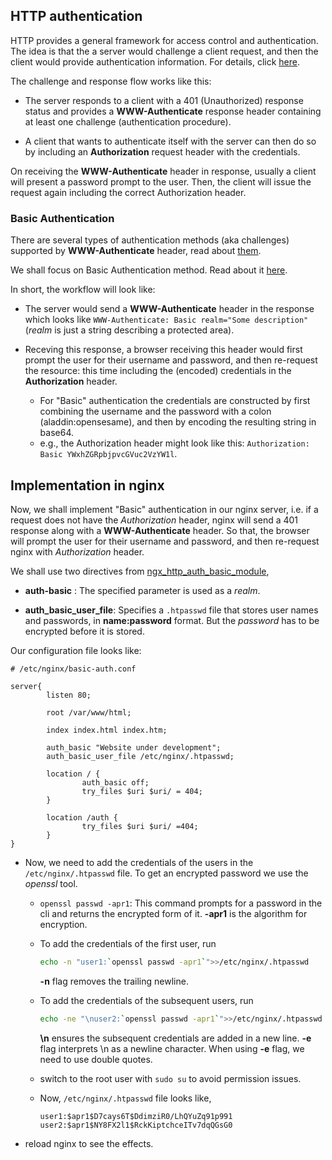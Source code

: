 ## HTTP authentication
HTTP provides a general framework for access control and authentication. The idea is that the a server would challenge a client request, and then the client would provide authentication information. For details, click [here](https://developer.mozilla.org/en-US/docs/Web/HTTP/Authentication).

The challenge and response flow works like this:

- The server responds to a client with a 401 (Unauthorized) response status and provides a **WWW-Authenticate** response header containing at least one challenge (authentication procedure). 

- A client that wants to authenticate itself with the server can then do so by including an **Authorization** request header with the credentials.

On receiving the **WWW-Authenticate** header in response, usually a client will present a password prompt to the user. Then, the client will issue the request again including the correct Authorization header.

### Basic Authentication
There are several types of authentication methods (aka challenges) supported by **WWW-Authenticate** header, read about [them](https://developer.mozilla.org/en-US/docs/Web/HTTP/Headers/WWW-Authenticate).

We shall focus on Basic Authentication method. Read about it [here](https://developer.mozilla.org/en-US/docs/Web/HTTP/Headers/WWW-Authenticate#basic_authentication).

In short, the workflow will look like:

- The server would send a **WWW-Authenticate** header in the response which looks like `WWW-Authenticate: Basic realm="Some description"` (*realm* is just a string describing a protected area).

- Receving this response, a browser receiving this header would first prompt the user for their username and password, and then re-request the resource: this time including the (encoded) credentials in the **Authorization** header. 
  - For "Basic" authentication the credentials are constructed by first combining the username and the password with a colon (aladdin:opensesame), and then by encoding the resulting string in base64.
  - e.g., the Authorization header might look like this: `Authorization: Basic YWxhZGRpbjpvcGVuc2VzYW1l`.


## Implementation in nginx
Now, we shall implement "Basic" authentication in our nginx server, i.e. if a request does not have the *Authorization* header, nginx will send a 401 response along with a **WWW-Authenticate** header. So that, the browser will prompt the user for their username and password, and then re-request nginx with *Authorization* header.

We shall use two directives from [ngx_http_auth_basic_module](https://nginx.org/en/docs/http/ngx_http_auth_basic_module.html#auth_basic),

- **auth-basic** : The specified parameter is used as a *realm*. 

- **auth_basic_user_file**: Specifies a `.htpasswd` file that stores user names and passwords, in **name:password** format. But the *password* has to be encrypted before it is stored. 

Our configuration file looks like:
```nginx
# /etc/nginx/basic-auth.conf

server{
        listen 80;

        root /var/www/html;

        index index.html index.htm;

        auth_basic "Website under development";
        auth_basic_user_file /etc/nginx/.htpasswd;

        location / {
                auth_basic off;
                try_files $uri $uri/ = 404;
        }

        location /auth {
                try_files $uri $uri/ =404;
        }
}
```
- Now, we need to add the credentials of the users in the `/etc/nginx/.htpasswd` file. To get an encrypted password we use the *openssl* tool.
  - `openssl passwd -apr1`: This command prompts for a password in the cli and returns the encrypted form of it. **-apr1** is the algorithm for encryption.

  - To add the credentials of the first user, run
    ```bash
    echo -n "user1:`openssl passwd -apr1`">>/etc/nginx/.htpasswd
    ```
    **-n** flag removes the trailing newline.

  - To add the credentials of the subsequent users, run
    ```bash
    echo -ne "\nuser2:`openssl passwd -apr1`">>/etc/nginx/.htpasswd
    ```  
    **\n** ensures the subsequent credentials are added in a new line. **-e** flag interprets \n as a newline character. When using **-e** flag, we need to use double quotes.

  - switch to the root user with `sudo su` to avoid permission issues.

  - Now, `/etc/nginx/.htpasswd` file looks like,
    ```
    user1:$apr1$D7cays6T$DdimziR0/LhQYuZq91p991
    user2:$apr1$NY8FX2l1$RckKiptchceITv7dqQGsG0
    ```
- reload nginx to see the effects.